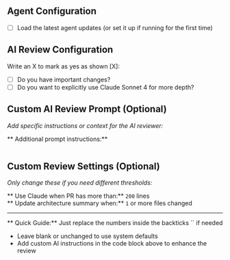 ## Agent Configuration

- [ ] Load the latest agent updates (or set it up if running for the first time)

## AI Review Configuration

Write an X to mark as yes as shown [X]:

- [ ] Do you have important changes?
- [ ] Do you want to explicitly use Claude Sonnet 4 for more depth?

## Custom AI Review Prompt (Optional)

_Add specific instructions or context for the AI reviewer:_

** Additional prompt instructions:**

```

```

## Custom Review Settings (Optional)

_Only change these if you need different thresholds:_

** Use Claude when PR has more than:** `200` lines  
** Update architecture summary when:** `1` or more files changed

---

** Quick Guide:** Just replace the numbers inside the backticks `` if needed

- Leave blank or unchanged to use system defaults
- Add custom AI instructions in the code block above to enhance the review
